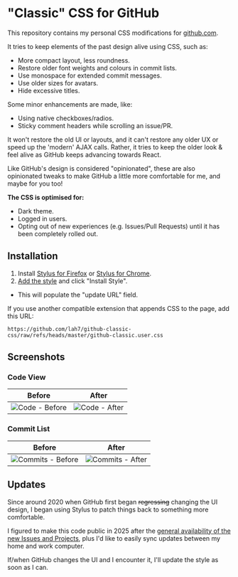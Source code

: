 
# "Classic" CSS for GitHub

This repository contains my personal CSS modifications for [github.com](https://github.com).

It tries to keep elements of the past design alive using CSS, such as:

* More compact layout, less roundness.
* Restore older font weights and colours in commit lists.
* Use monospace for extended commit messages.
* Use older sizes for avatars.
* Hide excessive titles.

Some minor enhancements are made, like:

* Using native checkboxes/radios.
* Sticky comment headers while scrolling an issue/PR.

It won't restore the old UI or layouts, and it can't restore any older UX
or speed up the 'modern' AJAX calls. Rather, it tries to keep the older look &
feel alive as GitHub keeps advancing towards React.

Like GitHub's design is considered "opinionated", these are also opinionated tweaks
to make GitHub a little more comfortable for me, and maybe for you too!

**The CSS is optimised for:**

- Dark theme.
- Logged in users.
- Opting out of new experiences (e.g. Issues/Pull Requests) until it has been completely rolled out.


## Installation

1. Install [Stylus for Firefox](https://addons.mozilla.org/en-US/firefox/addon/styl-us/) or [Stylus for Chrome](https://chromewebstore.google.com/detail/stylus/clngdbkpkpeebahjckkjfobafhncgmne).
2. [Add the style](https://github.com/lah7/github-classic-css/raw/refs/heads/master/github-classic.user.css) and click "Install Style".
  * This will populate the "update URL" field.

If you use another compatible extension that appends CSS to the page, add this URL:

    https://github.com/lah7/github-classic-css/raw/refs/heads/master/github-classic.user.css


## Screenshots

### Code View
| Before | After |
| ------ | ----- |
| ![Code - Before](https://github.com/user-attachments/assets/26e94aa2-bd49-409a-a25f-35d87ddd72d0) | ![Code - After](https://github.com/user-attachments/assets/72e23c26-7837-41d5-95a5-d1b713162c6f) |

### Commit List
| Before | After |
| ------ | ----- |
| ![Commits - Before](https://github.com/user-attachments/assets/cabc19da-bc27-4ce0-b898-f428dd318d21) | ![Commits - After](https://github.com/user-attachments/assets/b9956623-579a-4483-bc0d-c15d77f07bdf) |


## Updates

Since around 2020 when GitHub first began ~~regressing~~ changing the UI design,
I began using Stylus to patch things back to something more comfortable.

I figured to make this code public in 2025 after the
[general availability of the new Issues and Projects](https://github.blog/changelog/2025-04-09-evolving-github-issues-and-projects/),
plus I'd like to easily sync updates between my home and work computer.

If/when GitHub changes the UI and I encounter it, I'll update the style as soon as I can.
